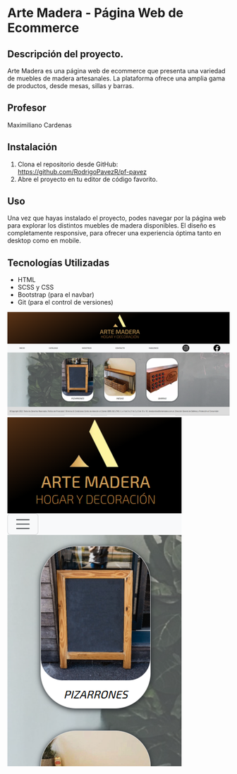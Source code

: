 # Arte Madera - Página Web de Ecommerce

## Descripción del proyecto.
Arte Madera es una página web de ecommerce que presenta una variedad de muebles de madera artesanales. La plataforma ofrece una amplia gama de productos, desde mesas, sillas y barras.

## Profesor
Maximiliano Cardenas

## Instalación
1. Clona el repositorio desde GitHub: https://github.com/RodrigoPavezR/pf-pavez
2. Abre el proyecto en tu editor de código favorito.

## Uso
Una vez que hayas instalado el proyecto, podes navegar por la página web para explorar los distintos muebles de madera disponibles. El diseño es completamente responsive, para ofrecer una experiencia óptima tanto en desktop como en mobile.

## Tecnologías Utilizadas
- HTML 
- SCSS y CSS
- Bootstrap (para el navbar)
- Git (para el control de versiones)

![Vista en desktop](./assets/vista-desktop.png)
![Vista en mobile](./assets/vista-mobile.png)
